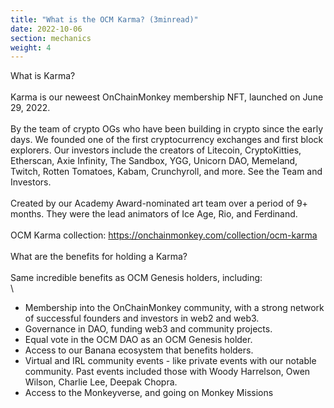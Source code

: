 ```yaml
---
title: "What is the OCM Karma? (3minread)"
date: 2022-10-06
section: mechanics
weight: 4
---
```

What is Karma?
\
\
Karma is our neweest OnChainMonkey membership NFT, launched on June 29, 2022.
\
\
By the team of crypto OGs who have been building in crypto since the early days. We founded one of the first cryptocurrency exchanges and first block explorers. Our investors include the creators of Litecoin, CryptoKitties, Etherscan, Axie Infinity, The Sandbox, YGG, Unicorn DAO, Memeland, Twitch, Rotten Tomatoes, Kabam, Crunchyroll, and more. See the Team and Investors. 
\
\
Created by our Academy Award-nominated art team over a period of 9+ months. They were the lead animators of Ice Age, Rio, and Ferdinand.
\
\
OCM Karma collection: https://onchainmonkey.com/collection/ocm-karma
\
\
What are the benefits for holding a Karma?
\
\
Same incredible benefits as OCM Genesis holders, including:
\
\
* Membership into the OnChainMonkey community, with a strong network of successful founders and investors in web2 and web3.
* Governance in DAO, funding web3 and community projects.
* Equal vote in the OCM DAO as an OCM Genesis holder.
* Access to our Banana ecosystem that benefits holders.
* Virtual and IRL community events - like private events with our notable community. Past events included those with Woody Harrelson, Owen Wilson, Charlie Lee, Deepak Chopra.
* Access to the Monkeyverse, and going on Monkey Missions 
